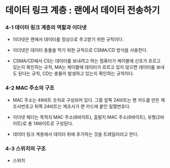 # 데이터 링크 계층 : 랜에서 데이터 전송하기

### 4-1 데이터 링크 계층의 역할과 이더넷

* 이더넷은 랜에서 데이터를 정상으로 주고받기 위한 규칙이다.

* 이더넷은 데이터 충돌을 막기 위한 규칙으로 CSMA/CD 방식을 사용한다.

* CSMA/CD에서 CS는 데이터를 보내려고 하는 컴퓨터가 케이블에 신호가 흐르고 있는지 확인하는 규칙, MA는 케이블에 데이터가 흐르고 있지 않으면 데이터를 보내도 된다는 규칙, CD는 충돌이 발생하고 있는지 확인하는 규칙이다.

### 4-2 MAC 주소의 구조

* MAC 주소는 48비트 숫자로 구성되어 있다. 그중 앞쪽 24비트는 랜 카드를 만든 제조사번호고 뒤쪽 24비트는 제조사가 랜 카드에 붙인 일렬번호다.

* 이더넷 헤더는 목적지 MAC 주소(6바이트), 출발지 MAC 주소(6바이트), 유형(2바이트)로 총 14바이트로 구성된다.

* 데이터 링크 계층에서 데이터 뒤에 추가하는 것을 트레일러라고 한다.

### 4-3 스위치의 구조

* 스위치